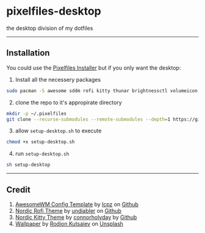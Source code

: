 # pixelfiles-desktop

the desktop division of my dotfiles

---

## Installation

You could use the [Pixelfiles Installer](https://github.com/mohannadk28/pixelfiles) but if you only want the desktop:

1. Install all the necessery packages
```sh
sudo pacman -S awesome sddm rofi kitty thunar brightnessctl volumeicon cbatticon network-manager-applet slock
```

2. clone the repo to it's appropirate directory
```sh
mkdir -p ~/.pixelfiles
git clone --recurse-submodules --remote-submodules --depth=1 https://github.com/mohannadk28/pixelfiles-desktop ~/.pixelfiles/pixelfiles-desktop
```

3. allow `setup-desktop.sh` to execute
```sh
chmod +x setup-desktop.sh
```

4. run `setup-desktop.sh`
```sh
sh setup-desktop
```

---

## Credit
1. [AwesomeWM Config Template](https://github.com/lcpz/awesome-copycats) by [lcpz](https://github.com/lcpz) on [Github](https://github.com)
2. [Nordic Rofi Theme](https://github.com/undiabler/nord-rofi-theme) by [undiabler](https://github.com/undiabler/) on [Github](https://github.com)
3. [Nordic Kitty Theme](https://github.com/connorholyday/nord-kitty) by [connorholyday](https://github.com/connorholyday/) by [Github](https://github.com)
4. [Wallpaper](https://unsplash.com/photos/8P-uQaTd8rw) by [Rodion Kutsaiev](https://unsplash.com/@frostroomhead) on [Unsplash](https://unsplash.com)

